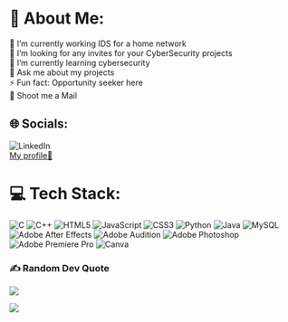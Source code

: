 # 💫 About Me:
🔭 I’m currently working IDS for a home network<br>🤝 I’m looking for any invites for your CyberSecurity projects<br>🌱 I’m currently learning cybersecurity <br>💬 Ask me about my projects<br>⚡ Fun fact: Opportunity seeker here<br>📧 Shoot me a Mail


## 🌐 Socials:
![LinkedIn](https://img.shields.io/badge/LinkedIn-%230077B5.svg?logo=linkedin&logoColor=white)<br><a href="https://linkedin.com/in/KausalSD">My profile🙂</a>

# 💻 Tech Stack:
![C](https://img.shields.io/badge/c-%2300599C.svg?style=for-the-badge&logo=c&logoColor=white) ![C++](https://img.shields.io/badge/c++-%2300599C.svg?style=for-the-badge&logo=c%2B%2B&logoColor=white) ![HTML5](https://img.shields.io/badge/html5-%23E34F26.svg?style=for-the-badge&logo=html5&logoColor=white) ![JavaScript](https://img.shields.io/badge/javascript-%23323330.svg?style=for-the-badge&logo=javascript&logoColor=%23F7DF1E) ![CSS3](https://img.shields.io/badge/css3-%231572B6.svg?style=for-the-badge&logo=css3&logoColor=white) ![Python](https://img.shields.io/badge/python-3670A0?style=for-the-badge&logo=python&logoColor=ffdd54) ![Java](https://img.shields.io/badge/java-%23ED8B00.svg?style=for-the-badge&logo=java&logoColor=white) ![MySQL](https://img.shields.io/badge/mysql-%2300f.svg?style=for-the-badge&logo=mysql&logoColor=white) ![Adobe After Effects](https://img.shields.io/badge/Adobe%20After%20Effects-000058.svg?style=for-the-badge&logo=Adobe%20After%20Effects&logoColor=9494f7) ![Adobe Audition](https://img.shields.io/badge/Adobe%20Audition-000058.svg?style=for-the-badge&logo=Adobe%20Audition&logoColor=#9494f7) ![Adobe Photoshop](https://img.shields.io/badge/adobephotoshop-001d34.svg?style=for-the-badge&logo=adobephotoshop&logoColor=#001d34) ![Adobe Premiere Pro](https://img.shields.io/badge/Adobe%20Premiere%20Pro-00005b.svg?style=for-the-badge&logo=Adobe%20Premiere%20Pro&logoColor=#9999ff) ![Canva](https://img.shields.io/badge/Canva-%2300C4CC.svg?style=for-the-badge&logo=Canva&logoColor=white)

### ✍️ Random Dev Quote
![](https://quotes-github-readme.vercel.app/api?type=horizontal&theme=radical)

[![](https://visitcount.itsvg.in/api?id=Kauz07&icon=4&color=6)](https://visitcount.itsvg.in)
<!--hemlo-->
